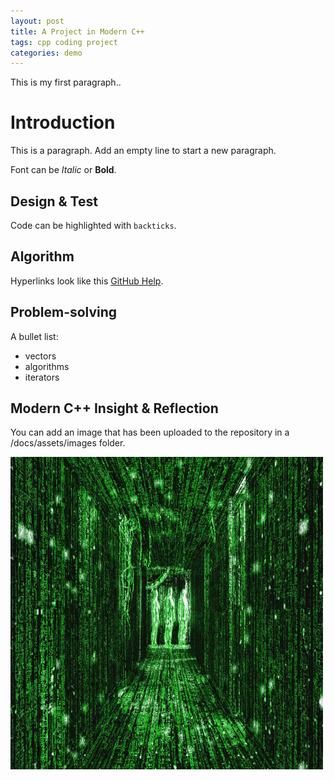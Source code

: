```yaml
---
layout: post
title: A Project in Modern C++
tags: cpp coding project
categories: demo
---
```


This is my first paragraph..

# Introduction

This is a paragraph. Add an empty line to start a new paragraph.

Font can be *Italic* or **Bold**.

## Design & Test

Code can be highlighted with `backticks`.

## Algorithm

Hyperlinks look like this [GitHub Help](https://help.github.com/).

## Problem-solving

A bullet list:

- vectors
- algorithms
- iterators

## Modern C++ Insight & Reflection

You can add an image that has been uploaded to the repository in a /docs/assets/images folder.

<img src="docs/assets/images/1057de84afb011463edd2648dd4df212750a0db3.jpeg" width="500" height="500">
